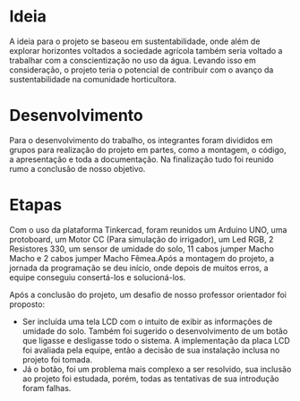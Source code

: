 # Ideia

  A ideia para o projeto se baseou em sustentabilidade, onde além de explorar horizontes voltados a 
sociedade agrícola também seria voltado a trabalhar com a conscientização no uso da água.
Levando isso em consideração, o projeto teria o potencial de contribuir com o avanço da
sustentabilidade na comunidade horticultora.

# Desenvolvimento

   Para o desenvolvimento do trabalho, os integrantes foram divididos em grupos para realização
do projeto em partes, como a montagem, o código, a apresentação e toda a documentação.
Na finalização tudo foi reunido rumo a conclusão de nosso objetivo.

# Etapas

  Com o uso da plataforma Tinkercad, foram reunidos um Arduino UNO, uma protoboard, um Motor CC 
(Para simulação do irrigador), um Led RGB, 2 Resistores 330, um sensor de umidade do solo, 
11 cabos jumper Macho Macho e 2 cabos jumper Macho Fêmea.Após a montagem do projeto, a jornada da 
programação se deu início, onde depois de muitos erros, a equipe conseguiu consertá-los e
solucioná-los. 

  Após a conclusão do projeto, um desafio de nosso professor orientador foi proposto: 
  + Ser incluída uma tela LCD com o intuito de exibir as informações de umidade do solo. Também foi sugerido o desenvolvimento de um botão que 
ligasse e desligasse todo o sistema. A implementação da placa LCD foi avaliada pela equipe, então a decisão de sua instalação 
inclusa no projeto foi tomada. 
  + Já o botão, foi um problema mais complexo a ser resolvido, sua inclusão ao
projeto foi estudada, porém, todas as tentativas de sua introdução foram falhas.
